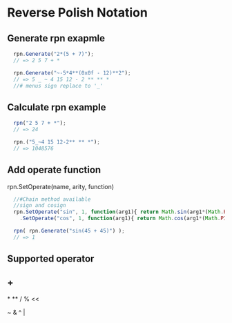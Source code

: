 # Reverse Polish Notation

## Generate rpn exapmle
```javascript
  rpn.Generate("2*(5 + 7)");
  // => 2 5 7 + *

  rpn.Generate("~-5*4**(0x0f - 12)**2");
  // => 5 _ ~ 4 15 12 - 2 ** ** *
  //# menus sign replace to '_'
```

## Calculate rpn example
```javascript
  rpn("2 5 7 + *");
  // => 24

  rpn.("5_~4 15 12-2** ** *");
  // => 1048576
```

## Add operate function
rpn.SetOperate(name, arity, function)
```javascript
  //#Chain method available
  //sign and cosign
  rpn.SetOperate("sin", 1, function(arg1){ return Math.sin(arg1*(Math.PI/180)); })
    .SetOperate("cos", 1, function(arg1){ return Math.cos(arg1*(Math.PI/180)); });

  rpn( rpn.Generate("sin(45 + 45)") );
  // => 1
```

## Supported operator
  \+ 
  -
  \* 
  \*\*
  /
  %
  <<
  >>
  ~
  &
  ^
  |
